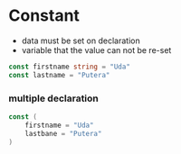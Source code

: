# Constant

- data must be set on declaration
- variable that the value can not be re-set

```go
const firstname string = "Uda"
const lastname = "Putera"
```

### multiple declaration

```go
const (
    firstname = "Uda"
    lastbane = "Putera"
)
```
